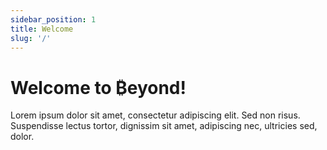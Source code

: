 ```yaml
---
sidebar_position: 1
title: Welcome
slug: '/'
---
```


# Welcome to ₿eyond!

Lorem ipsum dolor sit amet, consectetur adipiscing elit. Sed non risus. Suspendisse lectus tortor, dignissim sit amet, adipiscing nec, ultricies sed, dolor.